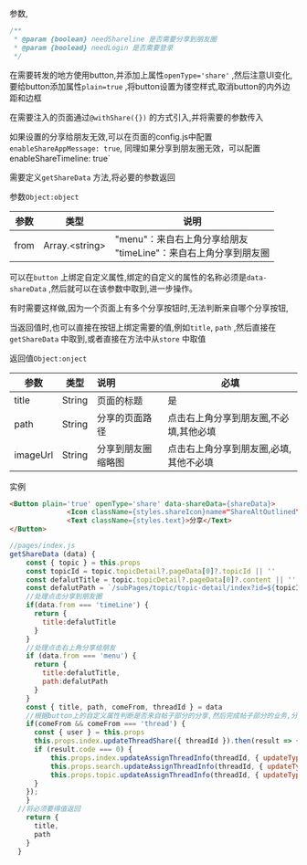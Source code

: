 参数,

```javascript
/**
 * @param {boolean} needShareline 是否需要分享到朋友圈
 * @param {boolead} needLogin 是否需要登录
 */
```

在需要转发的地方使用button,并添加上属性`openType='share'`  ,然后注意UI变化,要给button添加属性`plain=true` ,将button设置为镂空样式,取消button的内外边距和边框

在需要注入的页面通过`@withShare({})` 的方式引入,并将需要的参数传入

如果设置的分享给朋友无效,可以在页面的config.js中配置  `enableShareAppMessage: true`, 同理如果分享到朋友圈无效，可以配置enableShareTimeline: true` 


需要定义`getShareData` 方法,将必要的参数返回

参数`Object:object` 

| 参数 | 类型            | 说明                                                         |
| ---- | --------------- | ------------------------------------------------------------ |
| from | Array.\<string> | "menu"：来自右上角分享给朋友<br />"timeLine"：来自右上角分享到朋友圈 |

可以在`button` 上绑定自定义属性,绑定的自定义的属性的名称必须是`data-shareData` ,然后就可以在该参数中取到,进一步操作。

有时需要这样做,因为一个页面上有多个分享按钮时,无法判断来自哪个分享按钮,

当返回值时,也可以直接在按钮上绑定需要的值,例如`title`, `path` ,然后直接在`getShareData` 中取到,或者直接在方法中从`store` 中取值

返回值`Object:onject`

| 参数     | 类型   | 说明               | 必填                                     |
| -------- | ------ | :----------------- | ---------------------------------------- |
| title    | String | 页面的标题         | 是                                       |
| path     | String | 分享的页面路径     | 点击右上角分享到朋友圈,不必填,其他必填 |
| imageUrl | String | 分享到朋友圈缩略图 | 点击右上角分享到朋友圈,必填,其他不必填 |

实例

```html
<Button plain='true' openType='share' data-shareData={shareData}>
              <Icon className={styles.shareIcon}name="ShareAltOutlined" size={14} />
              <Text className={styles.text}>分享</Text>
</Button>
```

```javascript
//pages/index.js
getShareData (data) {
    const { topic } = this.props 
    const topicId = topic.topicDetail?.pageData[0]?.topicId || ''
    const defalutTitle = topic.topicDetail?.pageData[0]?.content || ''
    const defalutPath = `/subPages/topic/topic-detail/index?id=${topicId}`
    //处理点击分享到朋友圈
    if(data.from === 'timeLine') {
      return {
        title:defalutTitle
      }
    }
  	//处理点击右上角分享给朋友
    if (data.from === 'menu') {
      return {
        title:defalutTitle,
        path:defalutPath
      }
    }
    const { title, path, comeFrom, threadId } = data
    //根据button上的自定义属性判断是否来自帖子部分的分享,然后完成帖子部分的业务,分享后加一
    if(comeFrom && comeFrom === 'thread') {
      const { user } = this.props
      this.props.index.updateThreadShare({ threadId }).then(result => {
      if (result.code === 0) {
          this.props.index.updateAssignThreadInfo(threadId, { updateType: 'share', updatedInfo: result.data, user: user.userInfo });
          this.props.search.updateAssignThreadInfo(threadId, { updateType: 'share', updatedInfo: result.data, user: user.userInfo });
          this.props.topic.updateAssignThreadInfo(threadId, { updateType: 'share', updatedInfo: result.data, user: user.userInfo });
      }
    });
    }
  //将必须要得值返回
    return {
      title,
      path
    }
  }
```

